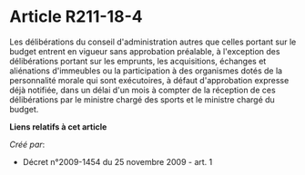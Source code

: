 # Article R211-18-4

Les délibérations du conseil d'administration autres que celles portant sur le budget entrent en vigueur sans approbation
préalable, à l'exception des délibérations portant sur les emprunts, les acquisitions, échanges et aliénations d'immeubles ou
la participation à des organismes dotés de la personnalité morale qui sont exécutoires, à défaut d'approbation expresse déjà
notifiée, dans un délai d'un mois à compter de la réception de ces délibérations par le ministre chargé des sports et le
ministre chargé du budget.

**Liens relatifs à cet article**

_Créé par_:

  - Décret n°2009-1454 du 25 novembre 2009 - art. 1
